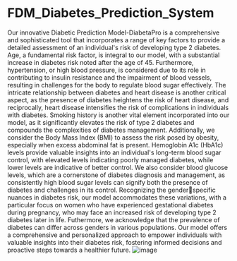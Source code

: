 # FDM_Diabetes_Prediction_System

Our innovative Diabetic Prediction Model-DiabetaPro is a comprehensive and sophisticated tool that 
incorporates a range of key factors to provide a detailed assessment of an individual's risk of 
developing type 2 diabetes. Age, a fundamental risk factor, is integral to our model, with a substantial 
increase in diabetes risk noted after the age of 45. Furthermore, hypertension, or high blood pressure, 
is considered due to its role in contributing to insulin resistance and the impairment of blood vessels, 
resulting in challenges for the body to regulate blood sugar effectively. The intricate relationship 
between diabetes and heart disease is another critical aspect, as the presence of diabetes heightens the 
risk of heart disease, and reciprocally, heart disease intensifies the risk of complications in individuals 
with diabetes. Smoking history is another vital element incorporated into our model, as it 
significantly elevates the risk of type 2 diabetes and compounds the complexities of diabetes 
management.
Additionally, we consider the Body Mass Index (BMI) to assess the risk posed by obesity, especially 
when excess abdominal fat is present. Hemoglobin A1c (HbA1c) levels provide valuable insights into 
an individual's long-term blood sugar control, with elevated levels indicating poorly managed 
diabetes, while lower levels are indicative of better control. We also consider blood glucose levels, 
which are a cornerstone of diabetes diagnosis and management, as consistently high blood sugar 
levels can signify both the presence of diabetes and challenges in its control. Recognizing the genderspecific nuances in diabetes risk, our model accommodates these variations, with a particular focus 
on women who have experienced gestational diabetes during pregnancy, who may face an increased 
risk of developing type 2 diabetes later in life. 
Futhermore, we acknowledge that the prevalence of diabetes can differ across genders in various 
populations. Our model offers a comprehensive and personalized approach to empower individuals 
with valuable insights into their diabetes risk, fostering informed decisions and proactive steps 
towards a healthier future.
![image](https://github.com/SithumAsitha/FDM_Diabetes_Prediction_System/assets/123850774/211f42e5-feb2-43de-90d0-cf3df7e1c7e9)
